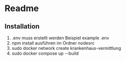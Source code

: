 # Readme


## Installation

1. .env muss erstellt werden Beispiel example   .env
2. npm install ausführen im Ordner nodesrc
3. sudo docker network create krankenhaus-vermittlung
4. sudo docker compose up --build
